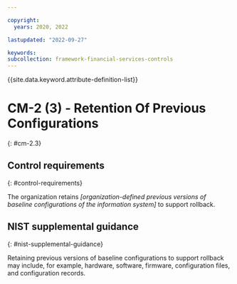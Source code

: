 ```yaml
---

copyright:
  years: 2020, 2022

lastupdated: "2022-09-27"

keywords: 
subcollection: framework-financial-services-controls
---
```


{{site.data.keyword.attribute-definition-list}}

         
# CM-2 (3) - Retention Of Previous Configurations
{: #cm-2.3}

## Control requirements
{: #control-requirements}

The organization retains _[organization-defined previous versions of baseline configurations of the information system]_ to support rollback.

## NIST supplemental guidance
{: #nist-supplemental-guidance}

Retaining previous versions of baseline configurations to support rollback may include, for example, hardware, software, firmware, configuration files, and configuration records.



